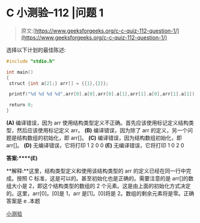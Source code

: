 # C 小测验–112 |问题 1

> 原文:[https://www.geeksforgeeks.org/c-c-quiz-112-question-1/](https://www.geeksforgeeks.org/c-c-quiz-112-question-1/)

选择以下计划的最佳陈述:

```cpp
#include "stdio.h"

int main()
{
 struct {int a[2];} arr[] = {{1},{2}};

 printf("%d %d %d %d",arr[0].a[0],arr[0].a[1],arr[1].a[0],arr[1].a[1]);

 return 0;
}
```

**(A)** 编译错误，因为 arr 使用结构类型定义不正确。首先应该使用标记定义结构类型，然后应该使用标记定义 arr。
**(B)** 编译错误，因为除了 arr 的定义，另一个问题是结构数组的初始化，即 arr[]。
**(C)** 编译错误，因为结构数组初始化，即 arr[]。
**(D)** 无编译错误，它将打印 1 2 0 0
**(E)** 无编译错误，它将打印 1 0 2 0

**答案:****(E)**

**解释:**这里，结构类型定义和使用该结构类型的 arr 的定义已经在同一行中完成。按照 C 标准，这是可以的。甚至初始化也是正确的。需要注意的是 arr[]的数组大小是 2，即这个结构类型的数组的 2 个元素。这是由上面的初始化方式决定的。这里，arr[0]。[0]是 1，arr 是[1]。[0]将是 2。数组的剩余元素将是零。正确答案是 e .本题

[小测验](https://www.geeksforgeeks.org/c-quiz-112-gq/)